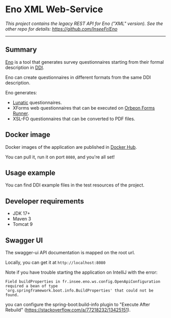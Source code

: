 # Eno XML Web-Service

_This project contains the legacy REST API for Eno ("XML" version). See the other repo for details: https://github.com/InseeFr/Eno_

---

## Summary

[Eno](https://github.com/InseeFr/Eno) is a tool that generates survey questionnaires starting from their formal description in [DDI](https://ddialliance.org/Specification/DDI-Lifecycle/3.3/).

Eno can create questionnaires in different formats from the same DDI description.

Eno generates:

- [Lunatic](https://github.com/InseeFr/Lunatic) questionnaires.
- XForms web questionnaires that can be executed on [Orbeon Forms Runner](http://www.orbeon.com/).
- XSL-FO questionnaires that can be converted to PDF files.

## Docker image

Docker images of the application are published in [Docker Hub](https://hub.docker.com/r/inseefr/eno-ws/tags).

You can pull it, run it on port `8080`, and you're all set!

## Usage example
 
You can find DDI example files in the test resources of the project.

## Developer requirements

- JDK 17+
- Maven 3
- Tomcat 9

## Swagger UI

The swagger-ui API documentation is mapped on the root url.

Locally, you can get it at `http://localhost:8080`

Note if you have trouble starting the application on IntelliJ with the error:

```
Field buildProperties in fr.insee.eno.ws.config.OpenApiConfiguration required a bean of type 
'org.springframework.boot.info.BuildProperties' that could not be found.
```

you can configure the spring-boot:build-info plugin to "Execute After Rebuild" 
(https://stackoverflow.com/a/77218232/13425151).
